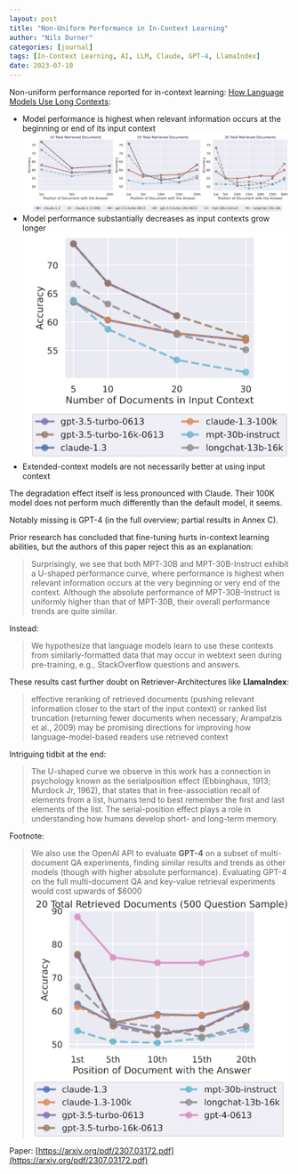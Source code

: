 ```yaml
---
layout: post
title: "Non-Uniform Performance in In-Context Learning"
author: "Nils Durner"
categories: [journal]
tags: [In-Context Learning, AI, LLM, Claude, GPT-4, LlamaIndex]
date: 2023-07-10
---
```


Non-uniform performance reported for in-context learning: [How Language Models Use Long Contexts](https://arxiv.org/pdf/2307.03172.pdf):

- Model performance is highest when relevant information occurs at the beginning or end of its input context ![Performance #1](assets/img/non-uniform-1.png)
- Model performance substantially decreases as input contexts grow longer ![Performance #2](assets/img/non-uniform-2.png)
- Extended-context models are not necessarily better at using input context

The degradation effect itself is less pronounced with Claude. Their 100K model does not perform much differently than the default model, it seems.

Notably missing is GPT-4 (in the full overview; partial results in Annex C).

Prior research has concluded that fine-tuning hurts in-context learning abilities, but the authors of this paper reject this as an explanation:

> Surprisingly, we see that both MPT-30B and MPT-30B-Instruct exhibit a U-shaped performance curve, where performance is highest when relevant information occurs at the very beginning or very end of the context. Although the absolute performance of MPT-30B-Instruct is uniformly higher than that of MPT-30B, their overall performance trends are quite similar.

Instead:

> We hypothesize that language models learn to use these contexts from similarly-formatted data that may occur in webtext seen during pre-training, e.g., StackOverflow questions and answers.

These results cast further doubt on Retriever-Architectures like **LlamaIndex**:

> effective reranking of retrieved documents (pushing relevant information closer to the start of the input context) or ranked list truncation (returning fewer documents when necessary; Arampatzis et al., 2009) may be promising directions for improving how language-model-based readers use retrieved context

Intriguing tidbit at the end:

> The U-shaped curve we observe in this work has a connection in psychology known as the serialposition effect (Ebbinghaus, 1913; Murdock Jr, 1962), that states that in free-association recall of elements from a list, humans tend to best remember the first and last elements of the list. The serial-position effect plays a role in understanding how humans develop short- and long-term memory.

Footnote:
> We also use the OpenAI API to evaluate **GPT-4** on a subset of multi-document QA experiments, finding similar results and trends as other models (though with higher absolute performance). Evaluating GPT-4 on the full multi-document QA and key-value retrieval experiments would cost upwards of $6000 ![Performance #3](assets/img/non-uniform-3.png)

Paper: [https://arxiv.org/pdf/2307.03172.pdf](https://arxiv.org/pdf/2307.03172.pdf)
